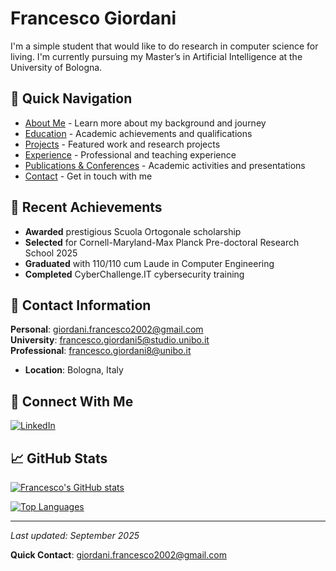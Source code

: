 # Francesco Giordani

I'm a simple student that would like to do research in computer science for living. I'm currently pursuing my Master’s in Artificial Intelligence at the University of Bologna.

## 🚀 Quick Navigation

- [About Me](./about.md) - Learn more about my background and journey
- [Education](./education.md) - Academic achievements and qualifications
- [Projects](./projects.md) - Featured work and research projects
- [Experience](./experience.md) - Professional and teaching experience
- [Publications & Conferences](./conferences.md) - Academic activities and presentations
- [Contact](./contact.md) - Get in touch with me

## 🌟 Recent Achievements

- **Awarded** prestigious Scuola Ortogonale scholarship
- **Selected** for Cornell-Maryland-Max Planck Pre-doctoral Research School 2025
- **Graduated** with 110/110 cum Laude in Computer Engineering
- **Completed** CyberChallenge.IT cybersecurity training


## 📧 Contact Information

**Personal**: [giordani.francesco2002@gmail.com](mailto:giordani.francesco2002@gmail.com)  
**University**: [francesco.giordani5@studio.unibo.it](mailto:francesco.giordani5@studio.unibo.it)  
**Professional**: [francesco.giordani8@unibo.it](mailto:francesco.giordani8@unibo.it)  
- **Location**: Bologna, Italy

## 🔗 Connect With Me

[![LinkedIn](https://img.shields.io/badge/-LinkedIn-0077B5?style=flat-square&logo=linkedin&logoColor=white)](https://www.linkedin.com/in/francesco-giordani-2b4a262a3/)


## 📈 GitHub Stats

[![Francesco's GitHub stats](https://github-readme-stats.vercel.app/api?username=KNGLJordan&show_icons=true&theme=dark)](https://github.com/anuraghazra/github-readme-stats)

[![Top Languages](https://github-readme-stats.vercel.app/api/top-langs/?username=KNGLJordan&layout=compact&theme=dark)](https://github.com/anuraghazra/github-readme-stats)

---

*Last updated: September 2025*

**Quick Contact**: [giordani.francesco2002@gmail.com](mailto:giordani.francesco2002@gmail.com)
